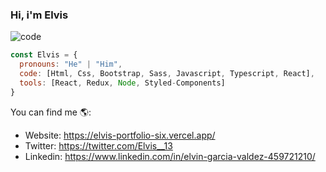 ### Hi, i'm Elvis

![code](https://user-images.githubusercontent.com/71021156/152096141-b1700bbb-be3c-4126-bd9c-4466d57fd755.jpg)

```javascript
const Elvis = {
  pronouns: "He" | "Him",
  code: [Html, Css, Bootstrap, Sass, Javascript, Typescript, React],
  tools: [React, Redux, Node, Styled-Components]
}
```
You can find me 🌎:
- Website: https://elvis-portfolio-six.vercel.app/
- Twitter: https://twitter.com/Elvis__13
- Linkedin: https://www.linkedin.com/in/elvin-garcia-valdez-459721210/

